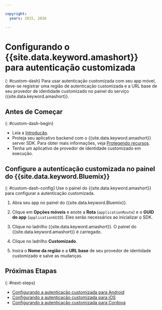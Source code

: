 ```yaml
---

copyright:
  years: 2015, 2016
  
---
```


# Configurando o {{site.data.keyword.amashort}} para autenticação customizada
{: #custom-dash}
Para usar autenticação customizada com seu app móvel, deve-se registrar uma região de autenticação customizada e a URL base de seu provedor de identidade customizado no painel do serviço {{site.data.keyword.amashort}}.

## Antes de Começar
{: #custom-dash-begin}
* Leia a [Introdução](getting-started.html).
* Proteja seu aplicativo backend com o {{site.data.keyword.amashort}} server SDK. Para obter mais informações, veja [Protegendo recursos](protecting-resources.html).
* Tenha um aplicativo de provedor de identidade customizado em execução.

## Configure a autenticação customizada no painel do {{site.data.keyword.Bluemix}}
{: #custom-dash-config}
Use o painel do {{site.data.keyword.amashort}} para configurar a autenticação customizada.

1. Abra seu app no painel do {{site.data.keyword.Bluemix}}.

1. Clique em **Opções móveis** e anote a
**Rota** (`applicationRoute`) e o **GUID do
app** (`applicationGUID`). Eles serão necessários ao inicializar o SDK.

1. Clique no ladrilho {{site.data.keyword.amashort}}. O painel do {{site.data.keyword.amashort}} é carregado.

1. Clique no ladrilho **Customizado**.

1. Insira o **Nome da região** e a **URL base** de seu provedor de identidade customizado e salve as mudanças.

## Próximas Etapas
{: #next-steps}
* [Configurando a autenticação customizada para Android](custom-auth-android.html)
* [Configurando a autenticação customizada para iOS](custom-auth-ios.html)
* [Configurando a autenticação customizada para Cordova](custom-auth-cordova.html)
